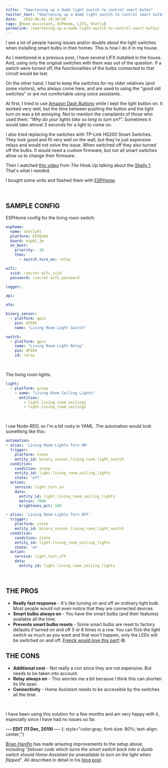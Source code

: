```yaml
---
title:  "Smartening up a dumb light switch to control smart bulbs"
twitter_text: "Smartening up a dumb light switch to control smart bulbs"
date:   2019-06-01 10:30:00
tags: [Home Assistant, ESPHome, LIFX, Shelly]
permalink: /smartening-up-a-dumb-light-switch-to-control-smart-bulbs/
---
```

<!-- markdownlint-disable html -->
I see a lot of people having issues and/or doubts about the light switches when installing smart bulbs in their homes. This is how I do it in my house.

As I mentioned in a previous post, I have several LIFX installed in the house. And, using only the original switches with them was out of the question. If a switch were turned off, the functionalities of the bulbs connected to that circuit would be lost.

On the other hand, I had to keep the switches for my older relatives (and some visitors), who always come here, and are used to using the "good old switches" or are not comfortable using voice assistants.

At first, I tried to use [Amazon Dash Buttons](/using-node-red-to-capture-dash-button-press/) while I kept the light button on. It worked very well, but the time between pushing the button and the light turn on was a bit annoying. Not to mention the complaints of those who used them: *"Why do your lights take so long to turn on?".* Sometimes it would take almost 3 seconds for a light to come on.

I also tried replacing the switches with TP-Link HS200 Smart Switches. They look good and fit very well on the wall, but they're just expensive relays and would not solve the issue. When switched off they also turned off the bulbs. It would need a custom firmware, but not all smart switches allow us to change their firmware.

Then I watched [this video](https://www.youtube.com/watch?v=J20hxfUTP9I) from *The Hook Up* talking about the [Shelly 1](https://shelly.cloud/shelly1-open-source/). That's what I needed.

I bought some units and flashed them with [ESPHome](https://esphome.io/).

<br />

## SAMPLE CONFIG

ESPHome config for the living room switch:

```yaml
esphome:
  name: shelly01
  platform: ESP8266
  board: esp01_1m
  on_boot:
    priority: -10
    then:
      - switch.turn_on: relay

wifi:
  ssid: !secret wifi_ssid
  password: !secret wifi_password

logger:

api:

ota:

binary_sensor:
  - platform: gpio
    pin: GPIO5
    name: "Living Room Light Switch"

switch:
  - platform: gpio
    name: "Living Room Light Relay"
    pin: GPIO4
    id: relay
```

<br />

The living room lights:

```yaml
light:
  - platform: group
    - name: "Living Room Ceiling Lights"
      entities:
        - light.living_room_ceiling1
        - light.living_room_ceiling2
```

<br />

I use Node-RED, so I'm a bit rusty in YAML. The automation would look something like this:

```yaml
automation:
- alias: 'Living Room Lights Turn ON'
  trigger:
    platform: state
    entity_id: binary_sensor.living_room_light_switch
  condition:
    condition: state
    entity_id: light.living_room_ceiling_lights
    state: 'off'
  action:
    service: light.turn_on
    data:
      entity_id: light.living_room_ceiling_lights
      kelvin: 7000
      brightness_pct: 100

- alias: 'Living Room Lights Turn OFF'
  trigger:
    platform: state
    entity_id: binary_sensor.living_room_light_switch
  condition:
    condition: state
    entity_id: light.living_room_ceiling_lights
    state: 'on'
  action:
    service: light.turn_off
    data:
      entity_id: light.living_room_ceiling_lights
```

<br />

## THE PROS

- **Really fast response** - It's like turning on and off an ordinary light bulb. Most people would not even notice that they are connected devices.
- **Smart bulbs always on** - You have the smart bulbs (and their features) available all the time.
- **Prevents smart bulbs resets** - Some smart bulbs are reset to factory defaults if turned on and off 5 or 6 times in a row. You can flick the light switch as much as you want and that won't happen, only the LEDs will be switched on and off. [Frenck would love this part!](https://youtu.be/orZ2xlH81KQ?t=3789) 😄.

## THE CONS

- **Additional cost** - Not really a con since they are not expensive. But needs to be taken into account.
- **Relay always on** - This worries me a bit because I think this can shorten its life span.
- **Connectivity** - Home Assistant needs to be accessible by the switches all the time.

<br />

I have been using this solution for a few months and am very happy with it, especially since I have had no issues so far.

**--- EDIT \(11 Dec, 2019\) ---**
{: style="color:gray; font-size: 80%; text-align: center;"}

[Brian Hanifin](https://brianhanifin.com/) has made amazing improvements to the setup above, including "*failover code which turns the smart switch back into a dumb switch should Home Assistant be unavailable to turn on the light when flipped*". All described in detail in his [blog post](https://brianhanifin.com/posts/esphome-shelly1-dumb-light-switch-smart/).
